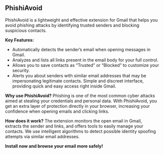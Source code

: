 ## PhishiAvoid

PhishiAvoid is a lightweight and effective extension for Gmail that helps you avoid phishing attacks by identifying trusted senders and blocking suspicious contacts.

**Key Features:**
- Automatically detects the sender’s email when opening messages in Gmail.
- Analyzes and lists all links present in the email body for your full control.
- Allows you to save contacts as “Trusted” or “Blocked” to customize your security.
- Alerts you about senders with similar email addresses that may be impersonating legitimate contacts.
   Simple and discreet interface, providing quick and easy access right inside Gmail.

**Why use PhishiAvoid?**
Phishing is one of the most common cyber attacks aimed at stealing your credentials and personal data. With PhishiAvoid, you get an extra layer of protection directly in your browser, increasing your confidence when opening emails and clicking links.

**How does it work?**
The extension monitors the open email in Gmail, extracts the sender and links, and offers tools to easily manage your contacts. We use intelligent algorithms to detect possible identity spoofing attempts via similar email addresses.

**Install now and browse your email more safely!**
